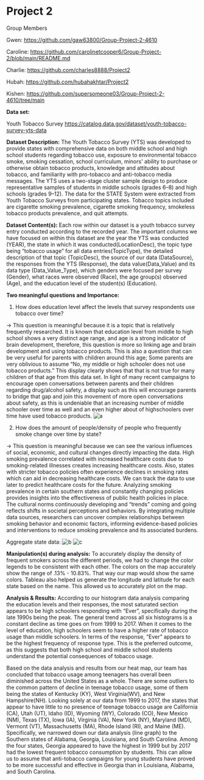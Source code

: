 # Project 2
Group Members

Gwen: https://github.com/gaw63800/Group-Project-2-4610

Caroline: https://github.com/carolinetcooper6/Group-Project-2/blob/main/README.md

Charlie: https://github.com/charles8888/Project2 

Hubah: https://github.com/hubahakhtar/Project2

Kishen: https://github.com/supersomeone03/Group-Project-2-4610/tree/main


**Data set:**

Youth Tobacco Survey
https://catalog.data.gov/dataset/youth-tobacco-survey-yts-data

**Dataset Description:**
The Youth Tobacco Survey (YTS) was developed to provide states with comprehensive data on both middle school and high school students regarding tobacco use, exposure to environmental tobacco smoke, smoking cessation, school curriculum, minors' ability to purchase or otherwise obtain tobacco products, knowledge and attitudes about tobacco, and familiarity with pro-tobacco and anti-tobacco media messages. The YTS uses a two-stage cluster sample design to produce representative samples of students in middle schools (grades 6–8) and high schools (grades 9–12). The data for the STATE System were extracted from Youth Tobacco Surveys from participating states. Tobacco topics included are cigarette smoking prevalence, cigarette smoking frequency, smokeless tobacco products prevalence, and quit attempts.

**Dataset Content(s):**
Each row within our dataset is a youth tobacco survey entry conducted according to the recorded year. The important columns we have focused on within this dataset are the year the YTS was conducted (YEAR), the state in which it was conducted(LocationDesc), the topic type being “tobacco usage” for all data entries(TopicType), the detailed description of that topic (TopicDesc), the source of our data (DataSource), the responses from the YTS (Response), the data value(Data_Value) and its data type (Data_Value_Type), which genders were focused per survey (Gender), what races were observed (Race), the age group(s) observed (Age), and the education level of the student(s) (Education).

**Two meaningful questions and Importance:**

1. How does education level affect the levels that survey respondents use tobacco over time?
   
→ This question is meaningful because it is a topic that is relatively frequently researched. It is known that education level from middle to high school shows a very distinct age range, and age is a strong indicator of brain development, therefore, this question is more so linking age and brain development and using tobacco products. This is also a question that can be very useful for parents with children around this age; Some parents are very oblivious to assume “No, my middle or high schooler does not use tobacco products.” This display clearly shows that that is not true for many children of that age from this data set. In light of many recent campaigns to encourage open conversations between parents and their children regarding drug/alcohol safety, a display such as this will encourage parents to bridge that gap and join this movement of more open conversations about safety, as this is undeniable that an increasing number of middle schooler over time as well and an even higher about of highschoolers over time have used tobacco products. 
![a](https://github.com/hubahakhtar/Project2/assets/165077668/db8e8c5e-6340-46f5-ba04-cb518cef0ac9)

2. How does the amount of people/density of people who frequently smoke change over time by state?
   
→ This question is meaningful because we can see the various influences of social, economic, and cultural changes directly impacting the data. High smoking prevalence correlated with increased healthcare costs due to smoking-related illnesses creates increasing healthcare costs. Also, states with stricter tobacco policies often experience declines in smoking rates which can aid in decreasing healthcare costs. We can track the data to use later to predict healthcare costs for the future. Analyzing smoking prevalence in certain southern states and constantly changing policies provides insights into the effectiveness of public health policies in place. The cultural norms continuously developing and “trends” coming and going reflects shifts in societal perceptions and behaviors. By integrating multiple data sources, researchers can uncover complex relationships between smoking behavior and economic factors, informing evidence-based policies and interventions to reduce smoking prevalence and its associated burdens.

Aggregate state data:
![b](https://github.com/hubahakhtar/Project2/assets/165077668/67e9a783-e8f3-459e-8b29-c84bb1265ded)
![c](https://github.com/hubahakhtar/Project2/assets/165077668/ea7b5d91-bca3-4456-b4c6-2a65f7607e88)

**Manipulation(s) during analysis:**
To accurately display the density of frequent smokers across the different periods, we had to change the color legends to be consistent with each other. The colors on the map accurately show the range of .13% - 10.83%. That way our map would show the same colors. 
Tableau also helped us generate the longitude and latitude for each state based on the name. This allowed us to accurately plot on the map. 

**Analysis & Results:**
According to our histogram data analysis comparing the education levels and their responses, the most saturated section appears to be high schoolers responding with “Ever”, specifically during the late 1990s being the peak. The general trend across all six histograms is a constant decline as time goes on from 1999 to 2017. When it comes to the level of education, high schoolers seem to have a higher rate of tobacco usage than middle schoolers. In terms of the response, “Ever” appears to be the highest frequency of response type. This is the preferred outcome, as this suggests that both high school and middle school students understand the potential consequences of tobacco usage. 

Based on the data analysis and results from our heat map, our team has concluded that tobacco usage among teenagers has overall been diminished across the United States as a whole. There are some outliers to the common pattern of decline in teenage tobacco usage, some of them being the states of Kentucky (KY), West Virginia(WV), and New Hampshire(NH). Looking solely at our data from 1999 to 2017, the states that appear to have little to no presence of teenage tobacco usage are California (CA), Utah (UT), Idaho (ID), Wyoming (WY), Colorado (CO), New Mexico (NM), Texas (TX), Iowa (IA), Virginia (VA), New York (NY), Maryland (MD), Vermont (VT), Massachusetts (MA), Rhode Island (RI), and Maine (ME). Specifically, we narrowed down our data analysis (line graph) to the Southern states of Alabama, Georgia, Louisiana, and South Carolina. Among the four states, Georgia appeared to have the highest in 1999 but by 2017 had the lowest frequent tobacco consumption by students. This can allow us to assume that anti-tobacco campaigns for young students have proved to be more successful and effective in Georgia than in Louisiana, Alabama, and South Carolina.




